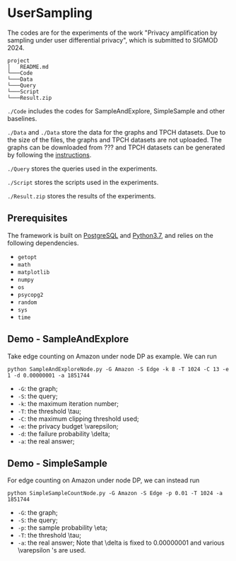 # UserSampling

The codes are for the experiments of the work "Privacy amplification by sampling under user differential privacy", which is submitted to SIGMOD 2024.

```
project
│   README.md
└───Code
└───Data
└───Query
└───Script
└───Result.zip
```

`./Code` includes the codes for SampleAndExplore, SimpleSample and other baselines.

`./Data` and `./Data` store the data for the graphs and TPCH datasets. Due to the size of the files, the graphs and TPCH datasets are not uploaded. The graphs can be downloaded from ??? and TPCH datasets can be generated by following the [instructions](https://docs.deistercloud.com/content/Databases.30/TPCH%20Benchmark.90/Data%20generation%20tool.30.xml?embedded=true).

`./Query` stores the queries used in the experiments.

`./Script` stores the scripts used in the experiments.

`./Result.zip` stores the results of the experiments.

## Prerequisites
The framework is built on [PostgreSQL](https://www.postgresql.org/) and [Python3.7](https://www.python.org/downloads/release/python-3713/), and relies on the following dependencies.
* `getopt`
* `math`
* `matplotlib`
* `numpy`
* `os`
* `psycopg2`
* `random`
* `sys`
* `time`

## Demo - SampleAndExplore
Take edge counting on Amazon under node DP as example. We can run
```
python SampleAndExploreNode.py -G Amazon -S Edge -k 8 -T 1024 -C 13 -e 1 -d 0.00000001 -a 1851744
```
 - `-G`: the graph;
 - `-S`: the query;
 - `-k`: the maximum iteration number;
 - `-T`: the threshold \tau;
 - `-C`: the maximum clipping threshold used;
 - `-e`: the privacy budget \varepsilon;
 - `-d`: the failure probability \delta;
 - `-a`: the real answer;

## Demo - SimpleSample
For edge counting on Amazon under node DP, we can instead run
```
python SimpleSampleCountNode.py -G Amazon -S Edge -p 0.01 -T 1024 -a 1851744
```
 - `-G`: the graph;
 - `-S`: the query;
 - `-p`: the sample probability \eta;
 - `-T`: the threshold \tau;
 - `-a`: the real answer;
Note that \delta is fixed to 0.00000001 and various \varepsilon 's are used.
